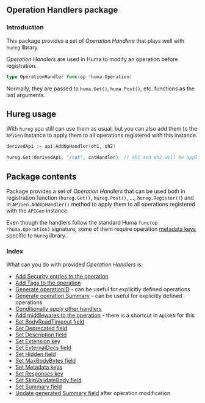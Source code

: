 ## Operation Handlers package

### Introduction

This package provides a set of _Operation Handlers_ that plays well with `hureg` library.

_Operation Handlers_ are used in Huma to modify an operation before registration.

```go
type OperationHandler func(op *huma.Operation)
```

Normally, they are passed to `huma.Get()`, `huma.Post()`, etc. functions as the last arguments.

## Hureg usage

With `hureg` you still can use them as usual, but you can also add them to the `APIGen` instance to apply
them to all operations registered with this instance.

```go
derivedApi := api.AddOpHandler(oh1, oh2)

hureg.Get(derivedApi, "/cat", catHandler)  // oh1 and oh2 will be applied to the operation
```

## Package contents

Package provides a set of _Operation Handlers_ that can be used both in registration function (`hureg.Get()`, 
`hureg.Post()`, ..., `hureg.Register()`) and in `APIGen.AddOpHandler()` method to apply them to all operations
registered with the `APIGen` instance.

Even though the handlers follow the standard Huma `func(op *huma.Operation)` signature, some of them require
operation [metadata keys](./../../../docs/metadata.md) specific to `hureg` library.

### Index

What can you do with provided _Operation Handlers_ is:

- [Add Security entries to the operation](./add_security.go)
- [Add Tags to the operation](./add_tags.go)
- [Generate operationID](./generate_operation_id.go) - can be useful for explicitly defined operations
- [Generate operation Summary](./generate_summary.go) - can be useful for explicitly defined operations
- [Conditionally apply other handlers](./if.go)
- [Add middlewares to the operation](./middlewares.go) - there is a shortcut in `ApiGEN` for this
- [Set BodyReadTimeout field](./set_body_read_timeout.go)
- [Set Deprecated field](./set_deprecated.go)
- [Set Description field](./set_description.go)
- [Set Extension key](./set_extensions_key.go)
- [Set ExternalDocs field](./set_external_docs.go)
- [Set Hidden field](./set_hidden.go)
- [Set MaxBodyBytes field](./set_max_body_bytes.go)
- [Set Metadata keys](./set_metadata_key.go)
- [Set Responses key](./set_response.go)
- [Set SkipValidateBody field](./set_skip_validate_body.go)
- [Set Summary field](./set_summary.go)
- [Update generated Summary field](./update_generated_summary.go) after operation modification
